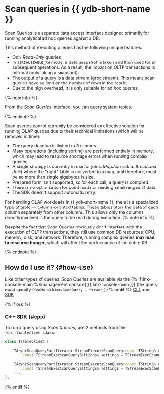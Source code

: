 # Scan queries in {{ ydb-short-name }}

Scan Queries is a separate data access interface designed primarily for running analytical ad hoc queries against a DB.

This method of executing queries has the following unique features:

* Only *Read-Only* queries.
* In `SERIALIZABLE_RW` mode, a data snapshot is taken and then used for all subsequent operations. As a result, the impact on OLTP transactions is minimal (only taking a snapshot).
* The output of a query is a data stream ([grpc stream](https://grpc.io/docs/what-is-grpc/core-concepts/)). This means scan queries have no limit on the number of rows in the result.
* Due to the high overhead, it is only suitable for ad hoc queries.

{% note info %}

From the *Scan Queries* interface, you can query [system tables](../../dev/system-views.md).

{% endnote %}

Scan queries cannot currently be considered an effective solution for running OLAP queries due to their technical limitations (which will be removed in time):

* The query duration is limited to 5 minutes.
* Many operations (including sorting) are performed entirely in memory, which may lead to resource shortage errors when running complex queries.
* A single strategy is currently in use for joins: *MapJoin* (a.k.a. *Broadcast Join*) where the "right" table is converted to a map; and therefore, must be no more than single gigabytes in size.
* Prepared form isn't supported, so for each call, a query is compiled.
* There is no optimization for point reads or reading small ranges of data.
* The SDK doesn't support automatic retry.

For handling OLAP workloads in {{ ydb-short-name }}, there is a specialized type of table — [column-oriented](../datamodel/table.md#column-oriented-tables) tables. These tables store the data of each column separately from other columns. This allows only the columns directly involved in the query to be read during execution.
{% note info %}

Despite the fact that *Scan Queries* obviously don't interfere with the execution of OLTP transactions, they still use common DB resources: CPU, memory, disk, and network. Therefore, running complex queries **may lead to resource hunger**, which will affect the performance of the entire DB.

{% endnote %}

## How do I use it? {#how-use}

Like other types of queries, *Scan Queries* are available via the {% if link-console-main %}[management console]({{ link-console-main }}) (the query must specify `PRAGMA Kikimr.ScanQuery = "true";`),{% endif %} [CLI](../../reference/ydb-cli/commands/scan-query.md), and [SDK](../../reference/ydb-sdk/index.md).

{% if oss %}

### C++ SDK {#cpp}

To run a query using *Scan Queries*, use 2 methods from the `Ydb::TTableClient` class:

```cpp
class TTableClient {
    ...
    TAsyncScanQueryPartIterator StreamExecuteScanQuery(const TString& query,
        const TStreamExecScanQuerySettings& settings = TStreamExecScanQuerySettings());

    TAsyncScanQueryPartIterator StreamExecuteScanQuery(const TString& query, const TParams& params,
        const TStreamExecScanQuerySettings& settings = TStreamExecScanQuerySettings());
    ...
};
```

{% endif %}


